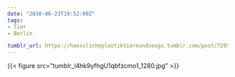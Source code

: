 ```yaml
---
date: "2010-06-23T19:52:00Z"
tags:
- Tier
- Berlin

tumblr_url: https://haesslicheplastiktiereundzeugs.tumblr.com/post/729555673
---
```

{{< figure src="tumblr_l4hk9yfhgU1qbfzcmo1_1280.jpg" >}}
